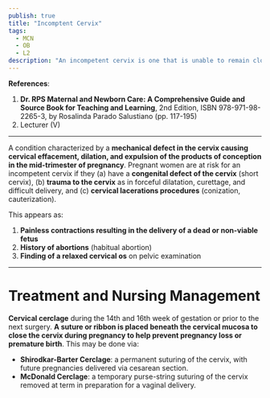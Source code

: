 ```yaml
---
publish: true
title: "Incomptent Cervix"
tags:
  - MCN
  - OB
  - L2
description: "An incompetent cervix is one that is unable to remain closed when put under stress in a pregnant client. It is the most common cause of recurrent or habitual abortions."
---
```

**References**:
 1. **Dr. RPS Maternal and Newborn Care: A Comprehensive Guide and Source Book for Teaching and Learning**, 2nd Edition, ISBN 978-971-98-2265-3, by Rosalinda Parado Salustiano (pp. 117-195)
 2. Lecturer (V)

___

A condition characterized by a **mechanical defect in the cervix causing cervical effacement, dilation, and expulsion of the products of conception in the mid-trimester of pregnancy**. Pregnant women are at risk for an incompetent cervix if they (a) have a **congenital defect of the cervix** (short cervix), (b) **trauma to the cervix** as in forceful dilatation, curettage, and difficult delivery, and (c) **cervical lacerations procedures** (conization, cauterization).

This appears as:
1. **Painless contractions resulting in the delivery of a dead or non-viable fetus**
2. **History of abortions** (habitual abortion)
3. **Finding of a relaxed cervical os** on pelvic examination

___

# Treatment and Nursing Management
**Cervical cerclage** during the 14th and 16th week of gestation or prior to the next surgery. **A suture or ribbon is placed beneath the cervical mucosa to close the cervix during pregnancy to help prevent pregnancy loss or premature birth**. This may be done via:
- **Shirodkar-Barter Cerclage**: a permanent suturing of the cervix, with future pregnancies delivered via cesarean section.
- **McDonald Cerclage**: a temporary purse-string suturing of the cervix removed at term in preparation for a vaginal delivery.
